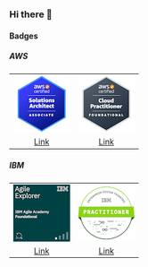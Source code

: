 ### Hi there 👋

#### Badges

##### AWS

|  |  |
| :---: | :---: |
| ![aws-certified-solutions-architect-associate](/assets/images/aws/aws-certified-solutions-architect-associate-102px.png) | ![aws-certified-cloud-practitioner-102px](/assets/images/aws/aws-certified-cloud-practitioner-102px.png) |
| [Link](https://www.credly.com/badges/19eb8554-61b7-4949-840c-2d93c00e845a/public_url) | [Link](https://www.credly.com/badges/dc84a393-507e-4d7b-85f9-fbce1f7a916b/public_url) |

##### IBM

|  |  |
| :---: | :---: |
| ![](/assets/images/ibm/ibm-agile-explorer-102px.png) | ![](/assets/images/ibm/enterprise-design-thinking-practitioner-102px.png) |
| [Link](https://www.credly.com/badges/b07266dc-36cc-450a-8e2d-1ac589544830/public_url) | [Link](https://www.credly.com/badges/4617daa5-1ac7-4bfb-800c-946c81b16eec/public_url) |

<!--
**silvabruno/silvabruno** is a ✨ _special_ ✨ repository because its `README.md` (this file) appears on your GitHub profile.

Here are some ideas to get you started:

- 🔭 I’m currently working on ...
- 🌱 I’m currently learning ...
- 👯 I’m looking to collaborate on ...
- 🤔 I’m looking for help with ...
- 💬 Ask me about ...
- 📫 How to reach me: ...
- 😄 Pronouns: ...
- ⚡ Fun fact: ...
-->
